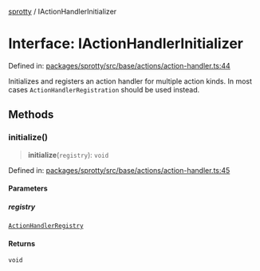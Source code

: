 
[sprotty](../globals) / IActionHandlerInitializer

# Interface: IActionHandlerInitializer

Defined in: [packages/sprotty/src/base/actions/action-handler.ts:44](https://github.com/eclipse-sprotty/sprotty/blob/f9b2433481cc27a1ac0c92d525a92039ae7f6c76/packages/sprotty/src/base/actions/action-handler.ts#L44)

Initializes and registers an action handler for multiple action kinds. In most cases
`ActionHandlerRegistration` should be used instead.

## Methods

### initialize()

> **initialize**(`registry`): `void`

Defined in: [packages/sprotty/src/base/actions/action-handler.ts:45](https://github.com/eclipse-sprotty/sprotty/blob/f9b2433481cc27a1ac0c92d525a92039ae7f6c76/packages/sprotty/src/base/actions/action-handler.ts#L45)

#### Parameters

##### registry

[`ActionHandlerRegistry`](../Class.ActionHandlerRegistry)

#### Returns

`void`
